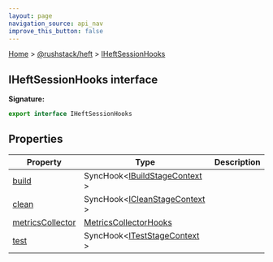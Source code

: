 ```yaml
---
layout: page
navigation_source: api_nav
improve_this_button: false
---
```



[Home](./index.md) &gt; [@rushstack/heft](./heft.md) &gt; [IHeftSessionHooks](./heft.iheftsessionhooks.md)

## IHeftSessionHooks interface


<b>Signature:</b>

```typescript
export interface IHeftSessionHooks
```

## Properties

|  Property | Type | Description |
|  --- | --- | --- |
|  [build](./heft.iheftsessionhooks.build.md) | SyncHook&lt;[IBuildStageContext](./heft.ibuildstagecontext.md) &gt; |  |
|  [clean](./heft.iheftsessionhooks.clean.md) | SyncHook&lt;[ICleanStageContext](./heft.icleanstagecontext.md) &gt; |  |
|  [metricsCollector](./heft.iheftsessionhooks.metricscollector.md) | [MetricsCollectorHooks](./heft.metricscollectorhooks.md) |  |
|  [test](./heft.iheftsessionhooks.test.md) | SyncHook&lt;[ITestStageContext](./heft.iteststagecontext.md) &gt; |  |
